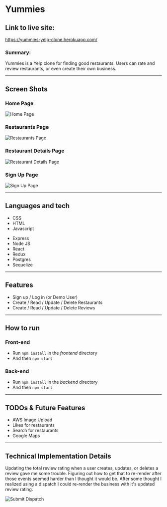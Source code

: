 # Yummies

## Link to live site:

https://yummies-yelp-clone.herokuapp.com/

### Summary:

Yummies is a Yelp clone for finding good restaurants. Users can rate and review restaurants, or even create their own business.

---

## Screen Shots

### Home Page

![Home Page](./homePage.png)

### Restaurants Page

![Restaurants Page](./restaurantPage.png)

### Restaurant Details Page

![Restaurant Details Page](./businessDetailPage.png)

### Sign Up Page

![Sign Up Page](./signUpPage.png)

---

## Languages and tech

- CSS
- HTML
- Javascript

<!-- -->

- Express
- Node JS
- React
- Redux
- Postgres
- Sequelize

---

## Features

- Sign up / Log in (or Demo User)
- Create / Read / Update / Delete Restaurants
- Create / Read / Update / Delete Reviews

---

## How to run

### Front-end

- Run `npm install` in the _frontend_ directory
- And then `npm start`

### Back-end

- Run `npm install` in the _backend_ directory
- And then `npm start`

---

## TODOs & Future Features

- AWS Image Upload
- Likes for restaurants
- Search for restaurants
- Google Maps

---

## Technical Implementation Details

Updating the total review rating when a user creates, updates, or deletes a review gave me some trouble. Figuring out how to get that to re-render after those events seemed harder than I thought it would be. After some thought I realized using a dispatch I could re-render the business with it's updated review rating.

![Submit Dispatch](./submitDispatch.png)

